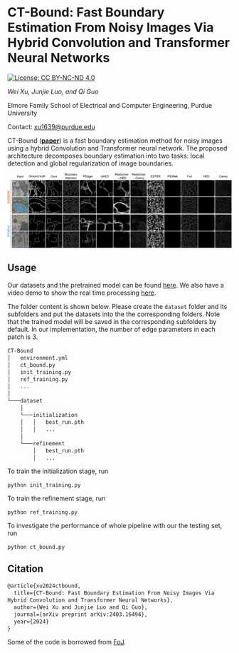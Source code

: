 # CT-Bound: Fast Boundary Estimation From Noisy Images Via Hybrid Convolution and Transformer Neural Networks

[![License: CC BY-NC-ND 4.0](https://img.shields.io/badge/License-CC%20BY--NC--ND%204.0-lightgrey.svg)](https://creativecommons.org/licenses/by-nc-nd/4.0/)

*Wei Xu, Junjie Luo, and Qi Guo*

Elmore Family School of Electrical and Computer Engineering, Purdue University

Contact: xu1639@purdue.edu

CT-Bound (<a href="https://arxiv.org/abs/2403.16494" title="CT-Bound">**paper**</a>) is a fast boundary estimation method for noisy images using a hybrid Convolution and Transformer neural network. The proposed architecture decomposes boundary estimation into two tasks: local detection and global regularization of image boundaries. 

![Qualitative comparison](/pic/comparison.png "Qualitative comparison")

## Usage

Our datasets and the pretrained model can be found <a href="https://drive.google.com/drive/folders/19TFgtBi1XZiea0ilWVbKvpalh4g7k8ZH?usp=drive_link" title="CT-Bound datasets">here</a>. We also have a video demo to show the real time processing <a href="https://youtu.be/MQAExIUfstw" title="CT-Bound video demo">here</a>. 

The folder content is shown below. Please create the ``dataset`` folder and its subfolders and put the datasets into the the corresponding folders. Note that the trained model will be saved in the corresponding subfolders by default. In our implementation, the number of edge parameters in each patch is 3. 

```
CT-Bound
│   environment.yml
│   ct_bound.py
│   init_training.py
│   ref_training.py
│   ...
│
└───dataset
    │
    └───initialization
    │   │   best_run.pth
    │   │   ...
    │
    └───refinement
        │   best_run.pth
        │   ...
```

To train the initialization stage, run

    python init_training.py

To train the refinement stage, run

    python ref_training.py

To investigate the performance of whole pipeline with our the testing set, run

    python ct_bound.py

## Citation

```
@article{xu2024ctbound,
  title={CT-Bound: Fast Boundary Estimation From Noisy Images Via Hybrid Convolution and Transformer Neural Networks}, 
  author={Wei Xu and Junjie Luo and Qi Guo},
  journal={arXiv preprint arXiv:2403.16494},
  year={2024}
}
```

Some of the code is borrowed from <a href="https://github.com/dorverbin/fieldofjunctions/tree/main" title="fieldofjunctions">FoJ</a>.
